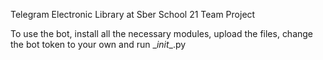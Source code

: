 Telegram Electronic Library at Sber School 21 Team Project

To use the bot, install all the necessary modules, upload the files, change the bot token to your own and run __init_\_.py
